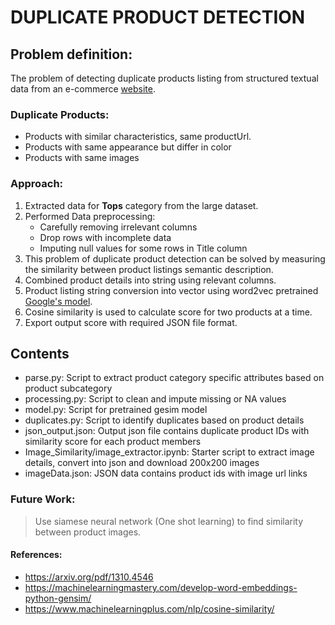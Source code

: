 # DUPLICATE  PRODUCT  DETECTION



## Problem definition:

The problem of detecting duplicate products listing from structured textual data from an e-commerce [website](https://huew.co).

### Duplicate Products:

- Products with similar characteristics, same productUrl. 
- Products with same appearance but differ in color
- Products with same images

### Approach:

1. Extracted data for **Tops** category from the large dataset.
2. Performed Data preprocessing:
   - Carefully removing irrelevant columns
   - Drop rows with incomplete data 
   - Imputing null values for some rows in Title column
3. This problem of duplicate product detection can be solved by measuring the similarity between product listings semantic description.
4. Combined product details into string using relevant columns.
5. Product listing string conversion into vector using word2vec pretrained [Google's model](https://drive.google.com/file/d/0B7XkCwpI5KDYNlNUTTlSS21pQmM/edit).
6. Cosine similarity is used to calculate score for two products at a time.
7. Export output score with required  JSON file format.



## Contents

- parse.py: Script to extract product category specific attributes based on product subcategory
- processing.py: Script to clean and impute missing or NA values
- model.py: Script for pretrained gesim model
- duplicates.py: Script to identify duplicates based on product details
- json_output.json: Output json file contains duplicate product IDs with similarity score for each product members
- Image_Similarity/image_extractor.ipynb: Starter script to extract image details, convert into json and download 200x200 images
- imageData.json: JSON data contains product ids with image url links 



### Future Work:

> Use siamese neural network (One shot learning) to find similarity between product images.



#### References:

- https://arxiv.org/pdf/1310.4546
- https://machinelearningmastery.com/develop-word-embeddings-python-gensim/
- https://www.machinelearningplus.com/nlp/cosine-similarity/
